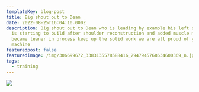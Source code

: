 ```yaml
---
templateKey: blog-post
title: Big shout out to Dean
date: 2022-08-25T16:04:10.000Z
description: Big shout out to Dean who is leading by example his left shoulder
  is starting to build after shoulder reconstruction and added muscle mass and
  became leaner in process keep up the solid work we are all proud of you, you
  machine
featuredpost: false
featuredimage: /img/306699672_3383135578588416_2947945768634600369_n.jpeg
tags:
  - training
---
```

![](/img/306699672_3383135578588416_2947945768634600369_n.jpeg)